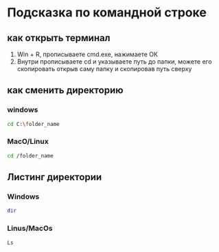 # Подсказка по командной строке

## как открыть терминал
1. Win + R, прописываете cmd.exe, нажимаете ОК
2. Внутри прописываете cd и указываете путь до папки, можете его скопировать открыв саму папку и скопировав путь сверху

## как сменить директорию 
### windows 
```sh
cd C:\folder_name
```
### MacO/Linux
```sh
cd /folder_name
```
## Листинг директории
### Windows
```sh
dir
```
### Linus/MacOs
```sh
Ls
```


